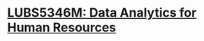 <!--
---
title: "Teaching experience 1"
collection: teaching
type: "Undergraduate course"
permalink: /teaching/2014-spring-teaching-1
venue: "University 1, Department"
date: 2014-01-01
location: "City, Country"
---

This is a description of a teaching experience. You can use markdown like any other post.
-->

[LUBS5346M: Data Analytics for Human Resources](https://webprod3.leeds.ac.uk/catalogue/dynmodules.asp?Y=202425&M=LUBS-5346M)
======



